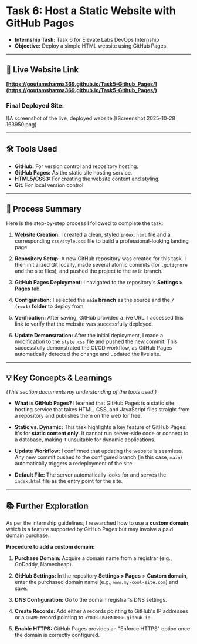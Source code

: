 # Task 6: Host a Static Website with GitHub Pages

- **Internship Task:** Task 6 for Elevate Labs DevOps Internship
- **Objective:** Deploy a simple HTML website using GitHub Pages.

---

## 🚀 Live Website Link

**[https://goutamsharma369.github.io/Task5-Github_Pages/](https://goutamsharma369.github.io/Task5-Github_Pages/)**

### Final Deployed Site:
![A screenshot of the live, deployed website.](Screenshot 2025-10-28 163950.png)

---

## 🛠️ Tools Used

* **GitHub:** For version control and repository hosting.
* **GitHub Pages:** As the static site hosting service.
* **HTML5/CSS3:** For creating the website content and styling.
* **Git:** For local version control.

---

## 📝 Process Summary

Here is the step-by-step process I followed to complete the task:

1.  **Website Creation:** I created a clean, styled `index.html` file and a corresponding `css/style.css` file to build a professional-looking landing page.

2.  **Repository Setup:** A new GitHub repository was created for this task. I then initialized Git locally, made several atomic commits (for `.gitignore` and the site files), and pushed the project to the `main` branch.

3.  **GitHub Pages Deployment:** I navigated to the repository's **Settings > Pages** tab.

4.  **Configuration:** I selected the **`main` branch** as the source and the **`/ (root)` folder** to deploy from.

5.  **Verification:** After saving, GitHub provided a live URL. I accessed this link to verify that the website was successfully deployed.

6.  **Update Demonstration:** After the initial deployment, I made a modification to the `style.css` file and pushed the new commit. This successfully demonstrated the CI/CD workflow, as GitHub Pages automatically detected the change and updated the live site.

---

## 💡 Key Concepts & Learnings

*(This section documents my understanding of the tools used.)*

* **What is GitHub Pages?** I learned that GitHub Pages is a static site hosting service that takes HTML, CSS, and JavaScript files straight from a repository and publishes them on the web for free.

* **Static vs. Dynamic:** This task highlights a key feature of GitHub Pages: it's for **static content only**. It cannot run server-side code or connect to a database, making it unsuitable for dynamic applications.

* **Update Workflow:** I confirmed that updating the website is seamless. Any new commit pushed to the configured branch (in this case, `main`) automatically triggers a redeployment of the site.

* **Default File:** The server automatically looks for and serves the `index.html` file as the entry point for the site.

---

## 📚 Further Exploration

As per the internship guidelines, I researched how to use a **custom domain**, which is a feature supported by GitHub Pages but may involve a paid domain purchase.

**Procedure to add a custom domain:**
1.  **Purchase Domain:** Acquire a domain name from a registrar (e.g., GoDaddy, Namecheap).

2.  **GitHub Settings:** In the repository **Settings > Pages** > **Custom domain**, enter the purchased domain name (e.g., `www.my-cool-site.com`) and save.

3.  **DNS Configuration:** Go to the domain registrar's DNS settings.

4.  **Create Records:** Add either `A` records pointing to GitHub's IP addresses or a `CNAME` record pointing to `<YOUR-USERNAME>.github.io`.

5.  **Enable HTTPS:** GitHub Pages provides an "Enforce HTTPS" option once the domain is correctly configured.
